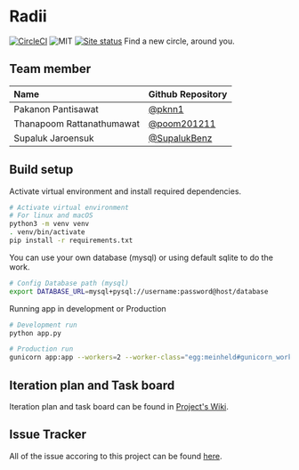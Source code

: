 # Radii

[![CircleCI](https://img.shields.io/circleci/project/github/pknn1/radii.svg)](https://circleci.com/gh/pknn1/radii)
![MIT](https://img.shields.io/github/license/mashape/apistatus.svg)
[![Site status](https://img.shields.io/website-up-down-green-red/http/radii.devinpeace.com.svg?label=radii%20is)](https://radii.devinpeace.com)
Find a new circle, around you.

## Team member
| Name | Github Repository
|:--|:--
|Pakanon Pantisawat| [@pknn1](https://github.com/pknn1) 
|Thanapoom Rattanathumawat| [@poom201211](https://github.com/poom201211)
|Supaluk Jaroensuk| [@SupalukBenz](https://github.com/SupalukBenz)


## Build setup

Activate virtual environment and install required dependencies.
```sh
# Activate virtual environment
# For linux and macOS
python3 -m venv venv
. venv/bin/activate
pip install -r requirements.txt
```
You can use your own database (mysql) or using default sqlite to do the work.
```sh
# Config Database path (mysql)
export DATABASE_URL=mysql+pysql://username:password@host/database
```

Running app in development or Production

```sh
# Development run
python app.py

# Production run
gunicorn app:app --workers=2 --worker-class="egg:meinheld#gunicorn_worker"
```



## Iteration plan and Task board
Iteration plan and task board can be found in [Project's Wiki](https://github.com/pknn1/radii/wiki/Radii).


## Issue Tracker
All of the issue accoring to this project can be found [here](https://github.com/pknn1/radii/issues).


